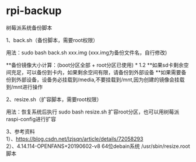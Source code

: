 # rpi-backup

树莓派系统备份脚本 

1、back.sh（备份脚本，需要root权限） 

   用法：sudo bash back.sh xxx.img  (xxx.img为备份文件名，自行修改)

   **备份镜像大小计算：(boot分区全部 + root分区已使用) * 1.2
   **如果sd卡剩余空间充足，可以备份到卡内，如果剩余空间有限，请备份到外部设备
   **如果需要备份到外部设备，设备务必挂载到/media,不要挂载到/mnt,因为创建的镜像会挂载到/mnt进行操作
   
2、resize.sh（扩容脚本，需要root权限） 

   用法：恢复系统后执行 sudo bash resize.sh 扩容root分区，也可以用树莓派raspi-config进行扩容
   
3、参考资料  
   1）、https://blog.csdn.net/lzjsqn/article/details/72058293  
   2）、4.14.114-OPENFANS+20190602-v8 64位debain系统 /usr/sbin/resize.root  脚本 
